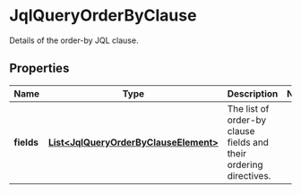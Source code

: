 

# JqlQueryOrderByClause

Details of the order-by JQL clause.
## Properties

Name | Type | Description | Notes
------------ | ------------- | ------------- | -------------
**fields** | [**List&lt;JqlQueryOrderByClauseElement&gt;**](JqlQueryOrderByClauseElement.md) | The list of order-by clause fields and their ordering directives. | 



